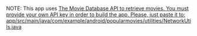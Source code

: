 NOTE: This app uses <a href="https://www.themoviedb.org/documentation/api"> The Movie Database API to retrieve movies.
You must provide your own API key in order to build the app. Please, just paste it to:
    app/src/main/java/com/example/android/popularmovies/utilities/NetworkUtils.java
